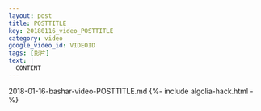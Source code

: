 ```yaml
---
layout: post
title: POSTTITLE
key: 20180116_video_POSTTITLE
category: video
google_video_id: VIDEOID
tags: [影片]
text: |
  CONTENT
---
```


2018-01-16-bashar-video-POSTTITLE.md
{%- include algolia-hack.html -%}
